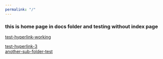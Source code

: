 ```yaml
---
permalink: "/"
---
```


### this is home page in docs folder and testing without index page
[test-hyperlink-working](test.html)<br>

[test-hyperlink-3](test)<br>
[another-sub-folder-test](/testrepo/subdocs/subd.html)
